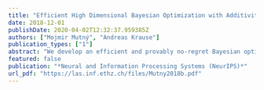 ```yaml
---
title: "Efficient High Dimensional Bayesian Optimization with Additivity and Quadrature Fourier Features"
date: 2018-12-01
publishDate: 2020-04-02T12:32:37.959385Z
authors: ["Mojmir Mutný", "Andreas Krause"]
publication_types: ["1"]
abstract: "We develop an efficient and provably no-regret Bayesian optimization (BO) algorithm for optimization of black-box functions in high dimensions. We assume a generalized additive model with possibly overlapping variable groups. When the groups do not overlap, we are able to provide the first provably no-regretemph polynomial time(in the number of evaluations of the acquisition function) algorithm for solving high dimensional BO. To make the optimization efficient and feasible, we introduce a novel deterministic Fourier Features approximation based on numerical integration with detailed analysis for the squared exponential kernel. The error of this approximation decreasesemph exponentially with the number of features, and allows for a precise approximation of both posterior mean and variance. In addition, the kernel matrix inversion improves in its complexity from cubic to essentially linear in the number of data points measured in basic arithmetic operations."
featured: false
publication: "*Neural and Information Processing Systems (NeurIPS)*"
url_pdf: "https://las.inf.ethz.ch/files/Mutny2018b.pdf"
---
```



